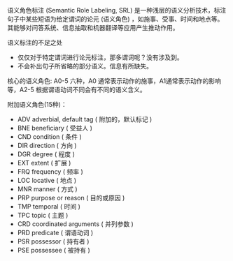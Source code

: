 语义角色标注 (Semantic Role Labeling, SRL) 是一种浅层的语义分析技术，标注句子中某些短语为给定谓词的论元 (语义角色) ，如施事、受事、时间和地点等。其能够对问答系统、信息抽取和机器翻译等应用产生推动作用。

语义标注的不足之处

- 仅仅对于特定谓词进行论元标注，那多谓词呢？没有涉及到。
- 不会补出句子所省略的部分语义。信息有所缺失。

核心的语义角色: A0-5 六种，A0 通常表示动作的施事，A1通常表示动作的影响等，A2-5 根据谓语动词不同会有不同的语义含义。

附加语义角色(15种)：

- ADV adverbial, default tag ( 附加的，默认标记 )
- BNE beneﬁciary ( 受益人 )
- CND condition ( 条件 )
- DIR direction ( 方向 )
- DGR degree ( 程度 )
- EXT extent ( 扩展 )
- FRQ frequency ( 频率 )
- LOC locative ( 地点 )
- MNR manner ( 方式 )
- PRP purpose or reason ( 目的或原因 )
- TMP temporal ( 时间 )
- TPC topic ( 主题 )
- CRD coordinated arguments ( 并列参数 )
- PRD predicate ( 谓语动词 )
- PSR possessor ( 持有者 )
- PSE possessee ( 被持有 )